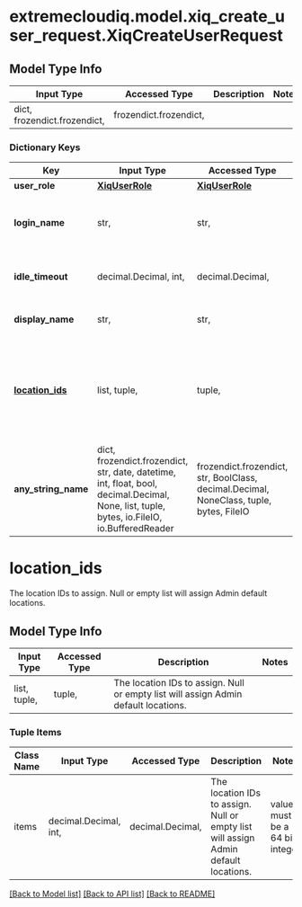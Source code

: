 # extremecloudiq.model.xiq_create_user_request.XiqCreateUserRequest

## Model Type Info
Input Type | Accessed Type | Description | Notes
------------ | ------------- | ------------- | -------------
dict, frozendict.frozendict,  | frozendict.frozendict,  |  | 

### Dictionary Keys
Key | Input Type | Accessed Type | Description | Notes
------------ | ------------- | ------------- | ------------- | -------------
**user_role** | [**XiqUserRole**](XiqUserRole.md) | [**XiqUserRole**](XiqUserRole.md) |  | 
**login_name** | str,  | str,  | Login name, i.e. username or login Email | 
**idle_timeout** | decimal.Decimal, int,  | decimal.Decimal,  | The idle timeout in minutes. | value must be a 32 bit integer
**display_name** | str,  | str,  | The user name to display | 
**[location_ids](#location_ids)** | list, tuple,  | tuple,  | The location IDs to assign. Null or empty list will assign Admin default locations. | [optional] 
**any_string_name** | dict, frozendict.frozendict, str, date, datetime, int, float, bool, decimal.Decimal, None, list, tuple, bytes, io.FileIO, io.BufferedReader | frozendict.frozendict, str, BoolClass, decimal.Decimal, NoneClass, tuple, bytes, FileIO | any string name can be used but the value must be the correct type | [optional]

# location_ids

The location IDs to assign. Null or empty list will assign Admin default locations.

## Model Type Info
Input Type | Accessed Type | Description | Notes
------------ | ------------- | ------------- | -------------
list, tuple,  | tuple,  | The location IDs to assign. Null or empty list will assign Admin default locations. | 

### Tuple Items
Class Name | Input Type | Accessed Type | Description | Notes
------------- | ------------- | ------------- | ------------- | -------------
items | decimal.Decimal, int,  | decimal.Decimal,  | The location IDs to assign. Null or empty list will assign Admin default locations. | value must be a 64 bit integer

[[Back to Model list]](../../README.md#documentation-for-models) [[Back to API list]](../../README.md#documentation-for-api-endpoints) [[Back to README]](../../README.md)

